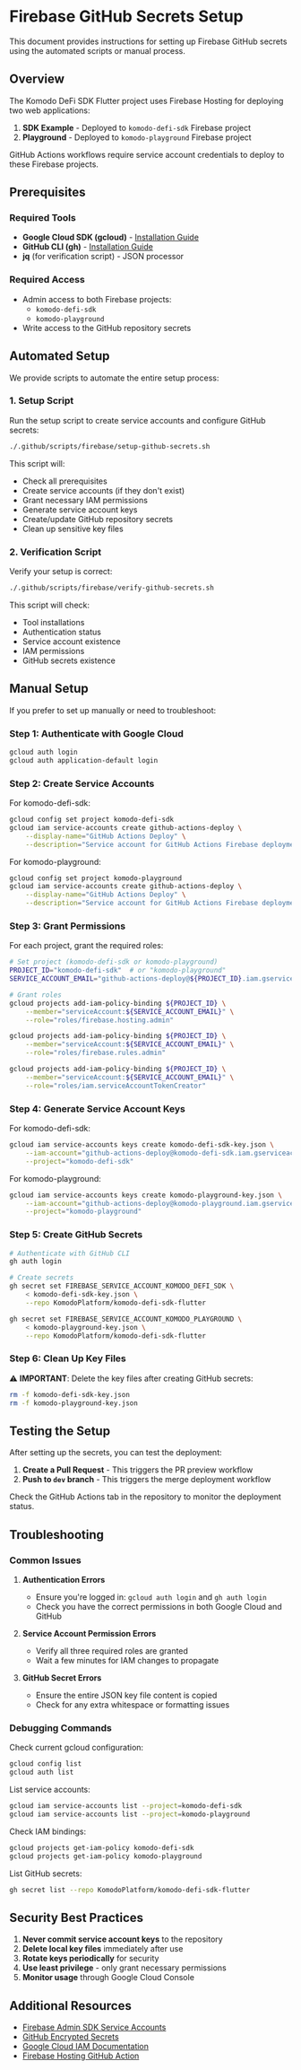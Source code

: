 # Firebase GitHub Secrets Setup

This document provides instructions for setting up Firebase GitHub secrets using the automated scripts or manual process.

## Overview

The Komodo DeFi SDK Flutter project uses Firebase Hosting for deploying two web applications:

1. **SDK Example** - Deployed to `komodo-defi-sdk` Firebase project
2. **Playground** - Deployed to `komodo-playground` Firebase project

GitHub Actions workflows require service account credentials to deploy to these Firebase projects.

## Prerequisites

### Required Tools

- **Google Cloud SDK (gcloud)** - [Installation Guide](https://cloud.google.com/sdk/docs/install)
- **GitHub CLI (gh)** - [Installation Guide](https://cli.github.com/manual/installation)
- **jq** (for verification script) - JSON processor

### Required Access

- Admin access to both Firebase projects:
  - `komodo-defi-sdk`
  - `komodo-playground`
- Write access to the GitHub repository secrets

## Automated Setup

We provide scripts to automate the entire setup process:

### 1. Setup Script

Run the setup script to create service accounts and configure GitHub secrets:

```bash
./.github/scripts/firebase/setup-github-secrets.sh
```

This script will:

- Check all prerequisites
- Create service accounts (if they don't exist)
- Grant necessary IAM permissions
- Generate service account keys
- Create/update GitHub repository secrets
- Clean up sensitive key files

### 2. Verification Script

Verify your setup is correct:

```bash
./.github/scripts/firebase/verify-github-secrets.sh
```

This script will check:

- Tool installations
- Authentication status
- Service account existence
- IAM permissions
- GitHub secrets existence

## Manual Setup

If you prefer to set up manually or need to troubleshoot:

### Step 1: Authenticate with Google Cloud

```bash
gcloud auth login
gcloud auth application-default login
```

### Step 2: Create Service Accounts

For komodo-defi-sdk:

```bash
gcloud config set project komodo-defi-sdk
gcloud iam service-accounts create github-actions-deploy \
    --display-name="GitHub Actions Deploy" \
    --description="Service account for GitHub Actions Firebase deployments"
```

For komodo-playground:

```bash
gcloud config set project komodo-playground
gcloud iam service-accounts create github-actions-deploy \
    --display-name="GitHub Actions Deploy" \
    --description="Service account for GitHub Actions Firebase deployments"
```

### Step 3: Grant Permissions

For each project, grant the required roles:

```bash
# Set project (komodo-defi-sdk or komodo-playground)
PROJECT_ID="komodo-defi-sdk"  # or "komodo-playground"
SERVICE_ACCOUNT_EMAIL="github-actions-deploy@${PROJECT_ID}.iam.gserviceaccount.com"

# Grant roles
gcloud projects add-iam-policy-binding ${PROJECT_ID} \
    --member="serviceAccount:${SERVICE_ACCOUNT_EMAIL}" \
    --role="roles/firebase.hosting.admin"

gcloud projects add-iam-policy-binding ${PROJECT_ID} \
    --member="serviceAccount:${SERVICE_ACCOUNT_EMAIL}" \
    --role="roles/firebase.rules.admin"

gcloud projects add-iam-policy-binding ${PROJECT_ID} \
    --member="serviceAccount:${SERVICE_ACCOUNT_EMAIL}" \
    --role="roles/iam.serviceAccountTokenCreator"
```

### Step 4: Generate Service Account Keys

For komodo-defi-sdk:

```bash
gcloud iam service-accounts keys create komodo-defi-sdk-key.json \
    --iam-account="github-actions-deploy@komodo-defi-sdk.iam.gserviceaccount.com" \
    --project="komodo-defi-sdk"
```

For komodo-playground:

```bash
gcloud iam service-accounts keys create komodo-playground-key.json \
    --iam-account="github-actions-deploy@komodo-playground.iam.gserviceaccount.com" \
    --project="komodo-playground"
```

### Step 5: Create GitHub Secrets

```bash
# Authenticate with GitHub CLI
gh auth login

# Create secrets
gh secret set FIREBASE_SERVICE_ACCOUNT_KOMODO_DEFI_SDK \
    < komodo-defi-sdk-key.json \
    --repo KomodoPlatform/komodo-defi-sdk-flutter

gh secret set FIREBASE_SERVICE_ACCOUNT_KOMODO_PLAYGROUND \
    < komodo-playground-key.json \
    --repo KomodoPlatform/komodo-defi-sdk-flutter
```

### Step 6: Clean Up Key Files

⚠️ **IMPORTANT**: Delete the key files after creating GitHub secrets:

```bash
rm -f komodo-defi-sdk-key.json
rm -f komodo-playground-key.json
```

## Testing the Setup

After setting up the secrets, you can test the deployment:

1. **Create a Pull Request** - This triggers the PR preview workflow
2. **Push to `dev` branch** - This triggers the merge deployment workflow

Check the GitHub Actions tab in the repository to monitor the deployment status.

## Troubleshooting

### Common Issues

1. **Authentication Errors**

   - Ensure you're logged in: `gcloud auth login` and `gh auth login`
   - Check you have the correct permissions in both Google Cloud and GitHub

2. **Service Account Permission Errors**

   - Verify all three required roles are granted
   - Wait a few minutes for IAM changes to propagate

3. **GitHub Secret Errors**
   - Ensure the entire JSON key file content is copied
   - Check for any extra whitespace or formatting issues

### Debugging Commands

Check current gcloud configuration:

```bash
gcloud config list
gcloud auth list
```

List service accounts:

```bash
gcloud iam service-accounts list --project=komodo-defi-sdk
gcloud iam service-accounts list --project=komodo-playground
```

Check IAM bindings:

```bash
gcloud projects get-iam-policy komodo-defi-sdk
gcloud projects get-iam-policy komodo-playground
```

List GitHub secrets:

```bash
gh secret list --repo KomodoPlatform/komodo-defi-sdk-flutter
```

## Security Best Practices

1. **Never commit service account keys** to the repository
2. **Delete local key files** immediately after use
3. **Rotate keys periodically** for security
4. **Use least privilege** - only grant necessary permissions
5. **Monitor usage** through Google Cloud Console

## Additional Resources

- [Firebase Admin SDK Service Accounts](https://firebase.google.com/docs/admin/setup#initialize-sdk)
- [GitHub Encrypted Secrets](https://docs.github.com/en/actions/security-guides/encrypted-secrets)
- [Google Cloud IAM Documentation](https://cloud.google.com/iam/docs)
- [Firebase Hosting GitHub Action](https://github.com/FirebaseExtended/action-hosting-deploy)
